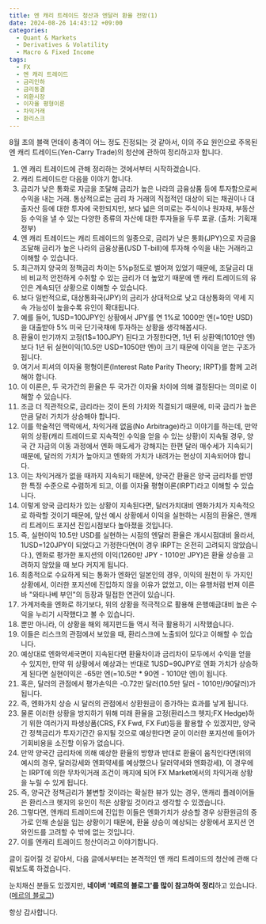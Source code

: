 ```yaml
---
title: 엔 캐리 트레이드 청산과 엔달러 환율 전망(1)
date: 2024-08-26 14:43:12 +09:00
categories:
  - Quant & Markets
  - Derivatives & Volatility
  - Macro & Fixed Income
tags:
  - FX
  - 엔 캐리 트레이드
  - 금리인하
  - 금리동결
  - 외환시장
  - 이자율 평형이론
  - 차익거래
  - 환리스크
---
```


8월 초의 블랙 먼데이 충격이 어느 정도 진정되는 것 같아서, 이의 주요 원인으로 주목된 엔 캐리 트레이드(Yen-Carry Trade)의 청산에 관하여 정리하고자 합니다.

1. 엔 캐리 트레이드에 관해 정리하는 것에서부터 시작하겠습니다.
2. 캐리 트레이드란 다음을 이야기 합니다.
3. 금리가 낮은 통화로 자금을 조달해 금리가 높은 나라의 금융상품 등에 투자함으로써 수익을 내는 거래. 통상적으로는 금리 차 거래의 직접적인 대상이 되는 채권이나 대출자산 등에 대한 투자에 국한되지만, 보다 넓은 의미로는 주식이나 원자재, 부동산 등 수익을 낼 수 있는 다양한 종류의 자산에 대한 투자들을 두루 포괄. (출처: 기획재정부)
4. 엔 캐리 트레이드는 캐리 트레이드의 일종으로, 금리가 낮은 통화(JPY)으로 자금을 조달해 금리가 높은 나라의 금융상품(USD T-bill)에 투자해 수익을 내는 거래라고 이해할 수 있습니다.
5. 최근까지 양국의 정책금리 차이는 5%p정도로 벌어져 있었기 때문에, 조달금리 대비 비교적 안전하게 수취할 수 있는 금리가 더 높았기 때문에 앤 캐리 트레이드의 유인은 계속되던 상황으로 이해할 수 있습니다.
6. 보다 일반적으로, 대상통화국(JPY)의 금리가 상대적으로 낮고 대상통화의 약세 지속 가능성이 높을수록 유인이 확대됩니다.
7. 예를 들어, 1USD=100JPY인 상황에서 JPY를 연 1%로 1000만 엔(=10만 USD)을 대출받아 5% 미국 단기국채에 투자하는 상황을 생각해봅시다.
8. 환율이 만기까지 고정(1$=100JPY) 된다고 가정한다면, 1년 뒤 상환액(1010만 엔) 보다 1년 뒤 실현이익(10.5만 USD=1050만 엔)이 크기 때문에 이익을 얻는 구조가 됩니다.
9. 여기서 피셔의 이자율 평형이론(Interest Rate Parity Theory; IRPT)를 함께 고려해야 합니다.
10. 이 이론은, 두 국가간의 환율은 두 국가간 이자율 차이에 의해 결정된다는 의미로 이해할 수 있습니다.
11. 조금 더 직관적으로, 금리라는 것이 돈의 가치와 직결되기 때문에, 미국 금리가 높은 만큼 달러 가치가 상승해야 합니다.
12. 이를 학술적인 맥락에서, 차익거래 없음(No Arbitrage)라고 이야기를 하는데, 만약 위의 상황(캐리 트레이드로 지속적인 수익을 얻을 수 있는 상황)이 지속될 경우, 양국 간 자금의 이동 과정에서 엔화 매도세가 강해지는 한편 달러 매수세가 지속되기 때문에, 달러의 가치가 높아지고 엔화의 가치가 내려가는 현상이 지속되어야 합니다.
13. 이는 차익거래가 없을 때까지 지속되기 때문에, 양국간 환율은 양국 금리차를 반영한 특정 수준으로 수렴하게 되고, 이를 이자율 평형이론(IRPT)라고 이해할 수 있습니다.
14. 이렇게 양국 금리차가 있는 상황이 지속된다면, 달러가치대비 엔화가치가 지속적으로 하락할 것이기 때문에, 앞선 예시 상황에서 이익을 실현하는 시점의 환율은, 앤캐리 트레이드 포지션 진입시점보다 높아졌을 것입니다.
15. 즉, 실현이익 10.5만 USD를 실현하는 시점의 엔달러 환율은 개시시점대비 올라서, 1USD=120JPY이 되었다고 가정한다면(이 경우 IRPT는 온전히 고려되지 않았습니다.), 엔화로 평가한 포지션의 이익(1260만 JPY - 1010만 JPY)은 환율 상승을 고려하지 않았을 때 보다 커지게 됩니다.
16. 최종적으로 수요하게 되는 통화가 엔화인 일본인의 경우, 이익의 원천이 두 가지인 상황에서, 이러한 포지션에 진입하지 않을 이유가 없었고, 이는 유행처럼 번져 이른바 "와타나베 부인"의 등장과 밀접한 연관이 있습니다.
17. 가계저축을 엔화로 하기보다, 위의 상황을 적극적으로 활용해 은행예금대비 높은 수익을 누리기 시작했다고 볼 수 있습니다.
18. 뿐만 아니라, 이 상황을 해외 헤지펀드들 역시 적극 활용하기 시작했습니다.
19. 이들은 리스크의 관점에서 보았을 때, 환리스크에 노출되어 있다고 이해할 수 있습니다.
20. 예상대로 엔화약세국면이 지속된다면 환율차이과 금리차이 모두에서 수익을 얻을 수 있지만, 만약 위 상황에서 예상과는 반대로 1USD=90JPY로 엔화 가치가 상승하게 된다면 실현이익은 -65만 엔(=10.5만 * 90엔 - 1010만 엔)이 됩니다.
21. 혹은, 달러의 관점에서 평가손익은 -0.72만 달러(10.5만 달러 - 1010만/90달러)가 됩니다.
22. 즉, 엔화가치 상승 시 달러의 관점에서 상환원금이 증가하는 효과를 낳게 됩니다.
23. 물론 이러한 상황을 방지하기 위해 미래 환율을 고정(환리스크 헷지;FX Hedge)하기 위한 여러가지 파생상품(CRS, FX Fwd, FX Fut)등을 활용할 수 있겠지만, 양국간 정책금리가 투자기간간 유지될 것으로 예상한다면 굳이 이러한 포지션에 들어가 기회비용을 소진할 이유가 없습니다.
24. 만약 양국간 금리차에 의해 예상한 환율의 방향과 반대로 환율이 움직인다면(위의 예시의 경우, 달러강세와 엔화약세를 예상했으나 달러약세와 엔화강세), 이 경우에는 IRPT에 의한 무차익거래 조건이 깨지에 되어 FX Market에서의 차익거래 상황을 누릴 수 있게 됩니다.
25. 즉, 양국간 정책금리가 불변할 것이라는 확실한 뷰가 있는 경우, 앤캐리 플레이어들은 환리스크 헷지의 유인이 적은 상황일 것이라고 생각할 수 있겠습니다.
26. 그렇다면, 앤캐리 트레이드에 진입한 이들은 엔화가치가 상승할 경우 상환원금의 증가로 인해 손실을 입는 상황이기 때문에, 환율 상승이 예상되는 상황에서 포지션 언와인드를 고려할 수 밖에 없는 것입니다.
27. 이를 엔캐리 트레이드 청산이라고 이야기합니다.


글이 길어질 것 같아서, 다음 글에서부터는 본격적인 앤 캐리 트레이드의 청산에 관해 다뤄보도록 하겠습니다.

눈치채신 분들도 있겠지만, **네이버 '메르의 블로그'를 많이 참고하여 정리**하고 있습니다.([메르의 블로그](https://blog.naver.com/ranto28))

항상 감사합니다.